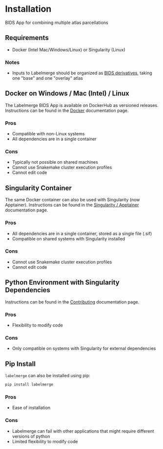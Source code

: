 # Installation

BIDS App for combining multiple atlas parcellations

## Requirements

* Docker (Intel Mac/Windows/Linux) or Singularity (Linux)

### Notes
* Inputs to Labelmerge should be organized as [BIDS derivatives](https://bids-specification.readthedocs.io/en/stable/05-derivatives/03-imaging.html#segmentations), taking one "base" and one "overlay" atlas

## Docker on Windows / Mac (Intel) / Linux

The Labelmerge BIDS App is available on DockerHub as versioned releases.
Instructions can be found in the [Docker](https://labelmerge.readthedocs.io/en/stable/getting_started/docker.html) documentation page.

### Pros
* Compatible with non-Linux systems
* All dependencies are in a single container

### Cons
* Typically not possible on shared machines
* Cannot use Snakemake cluster execution profiles
* Cannot edit code

## Singularity Container

The same Docker container can also be used with Singularity (now Apptainer).
Instructions can be found in the [Singularity / Apptainer](https://labelmerge.readthedocs.io/en/stable/getting_started/singularity.html) documentation page.

### Pros
* All dependencies are in a single container, stored as a single file (.sif)
* Compatible on shared systems with Singularity installed

### Cons
* Cannot use Snakemake cluster execution profiles
* Cannot edit code

## Python Environment with Singularity Dependencies

Instructions can be found in the [Contributing](https://labelmerge.readthedocs.io/en/stable/contributing/contributing.html) documentation page.

### Pros
* Flexibility to modify code

### Cons
* Only compatible on systems with Singularity for external dependencies

## Pip Install
`labelmerge` can also be installed using pip:

```bash
pip install labelmerge
```

### Pros
* Ease of installation

### Cons
* Labelmerge can fail with other applications that might require different versions of python
* Limited flexibility to modify code 
